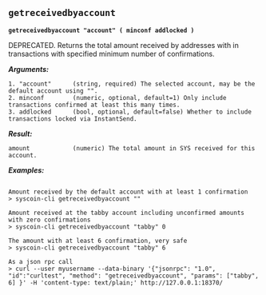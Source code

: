 ## **`getreceivedbyaccount`**

**`getreceivedbyaccount "account" ( minconf addlocked )`**

DEPRECATED. Returns the total amount received by addresses with <account> in transactions with specified minimum number of confirmations.

***Arguments:***

```
1. "account"      (string, required) The selected account, may be the default account using "".
2. minconf        (numeric, optional, default=1) Only include transactions confirmed at least this many times.
3. addlocked      (bool, optional, default=false) Whether to include transactions locked via InstantSend.

```



***Result:***

```
amount            (numeric) The total amount in SYS received for this account.

```



***Examples:***

```

Amount received by the default account with at least 1 confirmation
> syscoin-cli getreceivedbyaccount ""

Amount received at the tabby account including unconfirmed amounts with zero confirmations
> syscoin-cli getreceivedbyaccount "tabby" 0

The amount with at least 6 confirmation, very safe
> syscoin-cli getreceivedbyaccount "tabby" 6

As a json rpc call
> curl --user myusername --data-binary '{"jsonrpc": "1.0", "id":"curltest", "method": "getreceivedbyaccount", "params": ["tabby", 6] }' -H 'content-type: text/plain;' http://127.0.0.1:18370/
```
